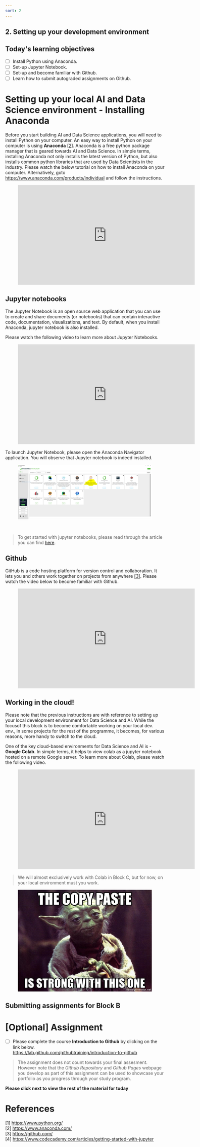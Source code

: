 ```yaml
---
sort: 2
---
```


## 2. Setting up your development environment


## Today's learning objectives
- [ ] Install Python using Anaconda.
- [ ] Set-up Jupyter Notebook.
- [ ] Set-up and become familiar with Github.
- [ ] Learn how to submit autograded assignments on Github.

# Setting up your local AI and Data Science environment - Installing Anaconda
Before you start building AI and Data Science applications, you will need to install Python on your computer.
An easy way to install Python on your computer is using **Anaconda** [[2](#2)]. Anaconda is a free python package manager that is geared towards AI and Data Science. In simple terms, installing Anaconda not only installs the latest version of Python, but also installs common python libraries that are used by Data Scientists in the industry. Please watch the below tutorial on how to install Anaconda on your computer. Alternatively, goto <https://www.anaconda.com/products/individual> and follow the instructions.

<!-- blank line -->
<figure class="video_container">
<iframe width="560" height="315" src="https://www.youtube-nocookie.com/embed/C4OPn58BLaU?controls=0" title="YouTube video player" frameborder="0" allow="accelerometer; autoplay; clipboard-write; encrypted-media; gyroscope; picture-in-picture" allowfullscreen></iframe>
</figure>
<!-- blank line -->

## Jupyter notebooks
The Jupyter Notebook is an open source web application that you can use to create and share documents (or notebooks) that can contain  interactive code, documentation, visualizations, and text. By default, when you install Anaconda, jupyter notebook is also installed.

Please watch the following video to learn more about Jupyter Notebooks.

<!-- blank line -->
<figure class="video_container">
<iframe width="560" height="315" src="https://www.youtube.com/embed/EtXILdEdNdw?controls=0" title="YouTube video player" frameborder="0" allow="accelerometer; autoplay; clipboard-write; encrypted-media; gyroscope; picture-in-picture" allowfullscreen></iframe>
</figure>
<!-- blank line -->

To launch Jupyter Notebook, please open the Anaconda Navigator application. You will observe that Jupyter notebook is indeed installed.


<figure>
      <img src=".\assets\anacondaNavigator.PNG" />
</figure>

<br>

> To get started with jupyter notebooks, please read through the article you can find [here](https://www.codecademy.com/articles/getting-started-with-jupyter).

## Github
GitHub is a code hosting platform for version control and collaboration. It lets you and others work together on projects from anywhere [[3]](#3). Please watch the video below to become familiar with Github.


<!-- blank line -->
<figure class="video_container">
<iframe width="560" height="315" src="https://www.youtube-nocookie.com/embed/sz6zfrQpCQg?controls=0" title="YouTube video player" frameborder="0" allow="accelerometer; autoplay; clipboard-write; encrypted-media; gyroscope; picture-in-picture" allowfullscreen></iframe>
</figure>
<!-- blank line -->

## Working in the cloud!

Please note that the previous instructions are with reference to setting up your local development environment for Data Science and AI. While the focusof this block is to become comfortable working on your local dev. env., in some projects for the rest of the programme, it becomes, for various reasons, more handy to switch to the cloud.

One of the key cloud-based environments for Data Science and AI is - **Google Colab**.
In simple terms, it helps to view colab as a jupyter notebook hosted on a remote Google server.
To learn more about Colab, please watch the following video.

<!-- blank line -->
<figure class="video_container">
<iframe width="560" height="315" src="https://www.youtube.com/embed/inN8seMm7UI" title="YouTube video player" frameborder="0" allow="accelerometer; autoplay; clipboard-write; encrypted-media; gyroscope; picture-in-picture" allowfullscreen></iframe>
</figure>
<!-- blank line -->

> We will almost exclusively work with Colab in Block C, but for now, on your local environment must you work.
<figure>
      <img src=".\assets\yoda.jpeg" />
</figure>


## Submitting assignments for Block B

<todo>

# [**Optional**] Assignment

- [ ] Please complete the course **Introduction to Github** by clicking on the link below.<br>
<https://lab.github.com/githubtraining/introduction-to-github>

> The assignment does not count towards your final assesment.<br>
However note that the *Github Repository* and *Github Pages* webpage you develop as part of this assignment can be used to showcase your portfolio as you progress through your study program.

**Please click next to view the rest of the material for today**

# References
<a id="1">[1]</a>
<https://www.python.org/>
<br>
<a id="2">[2]</a>
<https://www.anaconda.com/>
<br>
<a id="3">[3]</a>
<https://github.com/>
<br>
<a id="4">[4]</a>
<https://www.codecademy.com/articles/getting-started-with-jupyter>
